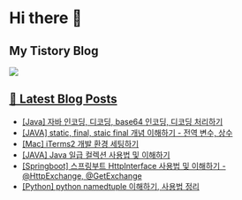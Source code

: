 # Hi there 👋

## My Tistory Blog

<p>
    <a href="https://kylo8.tistory.com"><img src="https://img.shields.io/badge/Tistory-000000?style=flat-square&logo=Tistory&logoColor=white"/>
</p>

## 📕 Latest Blog Posts

<ul><li><a href='https://kylo8.tistory.com/entry/Java-%EC%9E%90%EB%B0%94-%EC%9D%B8%EC%BD%94%EB%94%A9-%EB%94%94%EC%BD%94%EB%94%A9-base64-%EC%9D%B8%EC%BD%94%EB%94%A9-%EB%94%94%EC%BD%94%EB%94%A9-%EC%B2%98%EB%A6%AC%ED%95%98%EA%B8%B0' target='_blank'>[Java] 자바 인코딩, 디코딩, base64 인코딩, 디코딩 처리하기</a></li><li><a href='https://kylo8.tistory.com/entry/JAVA-static-final-staic-final-%EA%B0%9C%EB%85%90-%EC%9D%B4%ED%95%B4%ED%95%98%EA%B8%B0-%EC%A0%84%EC%97%AD-%EB%B3%80%EC%88%98-%EC%83%81%EC%88%98' target='_blank'>[JAVA] static, final, staic final 개념 이해하기 - 전역 변수, 상수</a></li><li><a href='https://kylo8.tistory.com/entry/Mac-iTerms2-%EA%B0%9C%EB%B0%9C-%ED%99%98%EA%B2%BD-%EC%84%B8%ED%8C%85%ED%95%98%EA%B8%B0' target='_blank'>[Mac] iTerms2 개발 환경 세팅하기</a></li><li><a href='https://kylo8.tistory.com/entry/JAVA-Java-%EC%9D%BC%EA%B8%89-%EC%BB%AC%EB%A0%89%EC%85%98-%EC%82%AC%EC%9A%A9%EB%B2%95-%EB%B0%8F-%EC%9D%B4%ED%95%B4%ED%95%98%EA%B8%B0' target='_blank'>[JAVA] Java 일급 컬렉션 사용법 및 이해하기</a></li><li><a href='https://kylo8.tistory.com/entry/Springboot-%EC%8A%A4%ED%94%84%EB%A7%81%EB%B6%80%ED%8A%B8-HttpInterface-%EC%82%AC%EC%9A%A9%EB%B2%95-%EB%B0%8F-%EC%9D%B4%ED%95%B4%ED%95%98%EA%B8%B0-HttpExchange-GetExchange' target='_blank'>[Springboot] 스프링부트 HttpInterface 사용법 및 이해하기 - @HttpExchange, @GetExchange</a></li><li><a href='https://kylo8.tistory.com/entry/Python-python-namedtuple-%EC%9D%B4%ED%95%B4%ED%95%98%EA%B8%B0-%EC%82%AC%EC%9A%A9%EB%B2%95-%EC%A0%95%EB%A6%AC' target='_blank'>[Python] python namedtuple 이해하기, 사용법 정리</a></li></ul>